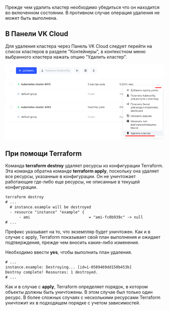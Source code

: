 Прежде чем удалить кластер необходимо убедиться что он находится во включенном состоянии. В противном случае операция удаления не может быть выполнена.

## В Панели VK Cloud

Для удаления кластера через Панель VK Cloud следует перейти на список кластеров в разделе "Контейнеры", в контекстном меню выбранного кластера нажать опцию "Удалить кластер".

![](./assets/1598991750274-1598991750274.png)

## При помощи Terraform

Команда **terraform destroy** удаляет ресурсы из конфигурации Terraform. Эта команда обратна команде **terraform apply**, поскольку она удаляет все ресурсы, указанные в конфигурации. Он не уничтожает работающие где-либо еще ресурсы, не описанные в текущей конфигурации.

```
terraform destroy
# ...
  # instance.example will be destroyed
  - resource "instance" "example" {
      - ami                          = "ami-fc0b939c" -> null
# ...
```

Префикс указывает на то, что экземпляр будет уничтожен. Как и в случае с apply, Terraform показывает свой план выполнения и ожидает подтверждения, прежде чем вносить какие-либо изменения.

Необходимо ввести **yes**, чтобы выполнить план удаления.

```
# ...
instance.example: Destroying... [id=i-0589469dd150b453b]
Destroy complete! Resources: 1 destroyed.
# ...
```

Как и в случае с **apply**, Terraform определяет порядок, в котором объекты должны быть уничтожены. В этом случае был только один ресурс. В более сложных случаях с несколькими ресурсами Terraform уничтожит их в подходящем порядке с учетом зависимостей.
